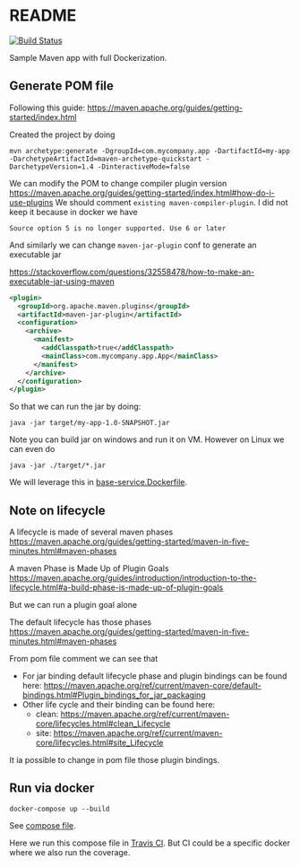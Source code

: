 # README

[![Build Status](https://travis-ci.org/scoulomb/sample-maven-app.svg?branch=main)](https://travis-ci.org/scoulomb/sample-maven-app)

Sample Maven app with full Dockerization.

## Generate POM file

Following this guide:
https://maven.apache.org/guides/getting-started/index.html

Created the project by doing

````shell
mvn archetype:generate -DgroupId=com.mycompany.app -DartifactId=my-app -DarchetypeArtifactId=maven-archetype-quickstart -DarchetypeVersion=1.4 -DinteractiveMode=false
````

We can modify the POM to change compiler plugin version
https://maven.apache.org/guides/getting-started/index.html#how-do-i-use-plugins
We should comment `existing maven-compiler-plugin`.
I did not keep it because in docker we have
````shell
Source option 5 is no longer supported. Use 6 or later
````


And similarly we can change `maven-jar-plugin` conf to generate an executable jar

https://stackoverflow.com/questions/32558478/how-to-make-an-executable-jar-using-maven

````xml
<plugin>
  <groupId>org.apache.maven.plugins</groupId>
  <artifactId>maven-jar-plugin</artifactId>
  <configuration>
    <archive>
      <manifest>
        <addClasspath>true</addClasspath>
        <mainClass>com.mycompany.app.App</mainClass>
      </manifest>
    </archive>
  </configuration>
</plugin>
````

So that we can run the jar by doing:

````shell
java -jar target/my-app-1.0-SNAPSHOT.jar
````

Note you can build jar on windows and run it on VM. 
However on Linux we can even do 

````shell
java -jar ./target/*.jar
````

We will leverage this in [base-service.Dockerfile](./base-service.Dockerfile).

## Note on lifecycle

A lifecycle is made of several maven phases
https://maven.apache.org/guides/getting-started/maven-in-five-minutes.html#maven-phases

A maven Phase is Made Up of Plugin Goals
https://maven.apache.org/guides/introduction/introduction-to-the-lifecycle.html#a-build-phase-is-made-up-of-plugin-goals

But we can run a plugin goal alone

The default lifecycle has those phases
https://maven.apache.org/guides/getting-started/maven-in-five-minutes.html#maven-phases

From pom file comment we can see that

- For jar binding default lifecycle phase and plugin bindings can be found here:
https://maven.apache.org/ref/current/maven-core/default-bindings.html#Plugin_bindings_for_jar_packaging
- Other life cycle and their binding can be found here:
    - clean: https://maven.apache.org/ref/current/maven-core/lifecycles.html#clean_Lifecycle
    - site: https://maven.apache.org/ref/current/maven-core/lifecycles.html#site_Lifecycle

It ia possible to change in pom file those plugin bindings.

## Run via docker

````shell
docker-compose up --build
````

See [compose file](./docker-compose.yaml).

Here we run this compose file in [Travis CI](./.travis.yaml).
But CI could be a specific docker where we also run the coverage.

<!-- in travis sync when adding new repo -->